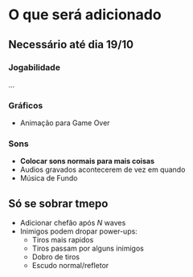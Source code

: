 # O que será adicionado

## Necessário até dia 19/10

### Jogabilidade
...

### Gráficos
- Animação para Game Over

### Sons
- **Colocar sons normais para mais coisas**
- Audios gravados acontecerem de vez em quando
- Música de Fundo

## Só se sobrar tmepo
- Adicionar chefão após *N* waves
- Inimigos podem dropar power-ups:
	- Tiros mais rapidos
	- Tiros passam por alguns inimigos
	- Dobro de tiros
	- Escudo normal/refletor
